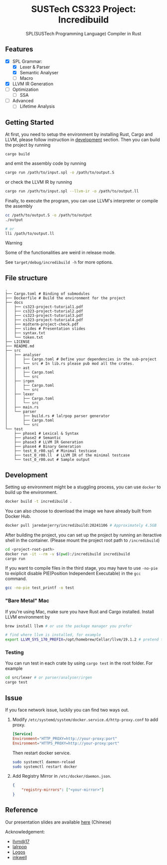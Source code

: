 <div align=center>

# SUSTech CS323 Project: Incredibuild

SPL(SUSTech Programming Language) Compiler in Rust

</div>


## Features

- [x] SPL Grammar:
    - [x] Lexer & Parser
    - [x] Semantic Analyser
    - [ ] Macro
- [x] LLVM IR Generation
- [ ] Optimization
    - [ ] SSA
- [ ] Advanced
    - [ ] Lifetime Analysis

## Getting Started

At first, you need to setup the environment by installing Rust, Cargo and LLVM, please follow instruction in [development](#development) section. 
Then you can build the project by running

```
cargo build
```

and emit the assembly code by running

```bash
cargo run /path/to/input.spl -o /path/to/output.S
```

or check the LLVM IR by running

```bash
cargo run /path/to/input.spl --llvm-ir -o /path/to/output.ll
```

Finally, to execute the program, you can use LLVM's interpreter or compile the assembly

```bash
cc /path/to/output.S -o /path/to/output
./output

# or
lli /path/to/output.ll
```

> [!WARNING]
> Some of the functionalities are weird in release mode.

See `target/debug/incredibuild -h` for more options.

## File structure

```
.
├── Cargo.toml # Binding of submodules
├── Dockerfile # Build the environment for the project
├── docs
│   ├── cs323-project-tutorial1.pdf
│   ├── cs323-project-tutorial2.pdf
│   ├── cs323-project-tutorial3.pdf
│   ├── cs323-project-tutorial4.pdf
│   ├── midterm-project-check.pdf
│   ├── slides # Presentation slides
│   ├── syntax.txt
│   └── token.txt
├── LICENSE
├── README.md
├── src
│   ├── analyser
│   │   ├── Cargo.toml # Define your dependencies in the sub-project
│   │   └── src # In lib.rs please pub mod all the crates.
│   ├── ast
│   │   ├── Cargo.toml
│   │   └── src
│   ├── irgen
│   │   ├── Cargo.toml
│   │   └── src
│   ├── lexer
│   │   ├── Cargo.toml
│   │   └── src
│   ├── main.rs
│   └── parser
│       ├── build.rs # lalrpop parser generator
│       ├── Cargo.toml
│       └── src
└── test
    ├── phase1 # Lexical & Syntax
    ├── phase2 # Semantic
    ├── phase3 # LLVM IR Generation
    ├── phase4 # Binary Generation
    ├── test_0_r00.spl # Minimal testcase
    ├── test_0_r00.ll  # LLVM IR of the minimal testcase
    └── test_0_r00.out # Sample output
```


## Development

Setting up environment might be a stuggling process, you can use `docker` to build up the environment.

```bash
docker build -t incredibuild .
```

You can also choose to download the image we have already built from Docker Hub.

```bash
docker pull jaredanjerry/incredibuild:20241106 # Approximately 4.5GB
```

After building the project, you can set up the project by running an iteractive shell in the container. (Please mount the project root path to `/incredibuild`)

```bash
cd <project-root-path>
docker run -it --rm -v $(pwd):/incredibuild incredibuild
cargo run
```

If you want to compile files in the third stage, you may have to use `-no-pie` to exiplicit disable PIE(Position Independent Executable) in the `gcc` command.

```bash
gcc -no-pie test_printf -o test
```

### "Bare Metal" Mac

If you're using Mac, make sure you have Rust and Cargo installed. Install LLVM environment by

```bash
brew install llvm # or use the package manager you prefer

# find where llvm is installed, for example
export LLVM_SYS_170_PREFIX=/opt/homebrew/Cellar/llvm/19.1.2 # pretend to be LLVM@17 :)
```

### Testing

You can run test in each crate by using `cargo test` in the root folder. For example

```bash
cd src/lexer # or parser/analyser/irgen
cargo test
```

## Issue
If you face network issue, luckily you can find two ways out.

1. Modify `/etc/systemd/system/docker.service.d/http-proxy.conf` to add proxy.

    ```conf
    [Service]
    Environment="HTTP_PROXY=http://your-proxy:port"
    Environment="HTTPS_PROXY=http://your-proxy:port"
    ```

    Then restart docker service.

    ```bash
    sudo systemctl daemon-reload
    sudo systemctl restart docker
    ```

2. Add Registry Mirror in `/etc/docker/daemon.json`.

    ```json
    {
        "registry-mirrors": ["<your-mirror>"]
    }
    ```

## Reference

Our presentation slides are available [here](https://chanbengz.github.io/slides/compilers-demo) (Chinese)

Acknowledgement:
- [llvm@17](https://llvm.org/)
- [lalrpop](https://github.com/lalrpop/lalrpop)
- [Logos](https://github.com/maciejhirsz/logos)
- [inkwell](https://github.com/TheDan64/inkwell)
